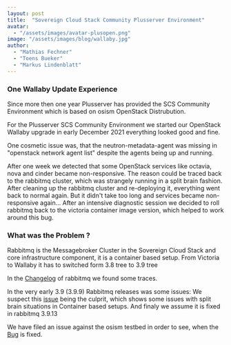 ```yaml
---
layout: post
title:  "Sovereign Cloud Stack Community Plusserver Environment"
avatar: 
  - "/assets/images/avatar-plusopen.png"
image: "/assets/images/blog/wallaby.jpg"
author: 
  - "Mathias Fechner"
  - "Toens Bueker"
  - "Markus Lindenblatt"
---
```

### One Wallaby Update Experience

Since more then one year Plusserver has provided the SCS Community Environment which is based on osism OpenStack Distrubution.

For the Plusserver SCS Community Environment we started our OpenStack Wallaby upgrade
in early December 2021 everything looked good and fine.

One cosmetic issue was, that the neutron-metadata-agent was missing in "openstack network agent list"
despite the agents being up and running.

After one week we detected that some OpenStack services like octavia, nova and cinder became non-responsive.
The reason could be traced back to the rabbitmq cluster, which was strangely running in a split brain fashion.
After cleaning up the rabbitmq cluster and re-deploying it, everything went back to normal again.
But it didn't take too long and services became non-responsive again... 
After an intensive diagnostic session we decided to roll rabbitmq back to the victoria container image version, which helped to work around this bug.

### What was the Problem ?

Rabbitmq is the Messagebroker Cluster in the Sovereign Cloud Stack and core infrastructure component,
it is a container based setup. From Victoria to Wallaby it has to switched form 3.8 tree to 3.9 tree 

In the [Changelog](https://www.rabbitmq.com/changelog.html) of rabbitmq we found some traces.

In the very early 3.9 (3.9.9) Rabbitmq releases was some issues:
We suspect this [issue](https://github.com/rabbitmq/osiris/issues/53) being the culprit, 
which shows some issues with split brain situations in Container based setups.
And finaly we assume it is fixed in rabbitmq 3.9.13

We have filed an issue against the osism testbed in order to see, when the [Bug](https://github.com/osism/testbed/issues/978) is fixed.